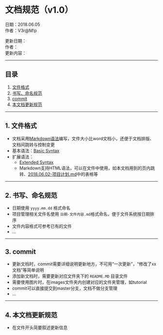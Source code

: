 # 文档规范（v1.0）

日期：2018.06.05  
作者：V3r@M!p

更新日期：  
作者：  
更新内容：  

-----

## 目录
1. [文件格式](#file-format)
2. [书写、命名规范](#naming-conventions)
3. [commit](#commit-contents)
4. [本文档更新规范](#update-current-doc)

-----

<span id="file-format"></span>
## 1. 文件格式

- 文档采用[Markdown语法](https://www.markdownguide.org/getting-started)编写，文件大小比word文档小，还便于文档排版、文档间跳转与控制变更
- 基本语法：[Basic Syntax](https://www.markdownguide.org/basic-syntax)
- 扩展语法：
    - [Extended Syntax](https://www.markdownguide.org/extended-syntax)
    - Markdown支持HTML语法，可以在文件中使用，如本文档用到的页内跳转、[2018.06.02-项目计划.md](planning/project/2018.06.02-项目计划.md)中的表格等

-----

<span id="naming-conventions"></span>
## 2. 书写、命名规范

- 日期使用 `yyyy.mm.dd` 格式命名
- 项目管理相关文件名使用 `日期-文件内容.md`格式命名，便于文件系统按日期排序
- 文件内容格式可参考已有的文件
- ...

-----

<span id="commit-contents"></span>
## 3. commit

- 更新文档时，commit需要详细说明更新地方，不可用“一次更新”，“修改了xx文档”等简单说明
- 添加新文档时，需要更新对应文件夹下的 `README.MD` 目录文件
- 需要使用图片时，在images文件夹内创建对应的文件夹管理，如tutorial
- commit可以直接提交到master分支，文档不做分支管理
- ...

-----

<span id="update-current-doc"></span>
## 4. 本文档更新规范

- 在文件开头简要叙述更新信息